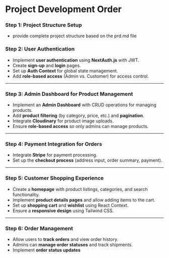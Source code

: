 # Project Development Order

### **Step 1: Project Structure Setup**

- provide complete project structure based on the prd.md file

### **Step 2: User Authentication**

- Implement **user authentication** using **NextAuth.js** with JWT.
- Create **sign-up** and **login** pages.
- Set up **Auth Context** for global state management.
- Add **role-based access** (Admin vs. Customer) for access control.

---

### **Step 3: Admin Dashboard for Product Management**

- Implement an **Admin Dashboard** with CRUD operations for managing products.
- Add **product filtering** (by category, price, etc.) and **pagination**.
- Integrate **Cloudinary** for product image uploads.
- Ensure **role-based access** so only admins can manage products.

---

### **Step 4: Payment Integration for Orders**

- Integrate **Stripe** for payment processing.
- Set up the **checkout process** (address input, order summary, payment).

---

### **Step 5: Customer Shopping Experience**

- Create a **homepage** with product listings, categories, and search functionality.
- Implement **product details pages** and allow adding items to the cart.
- Set up **shopping cart** and **wishlist** using React Context.
- Ensure a **responsive design** using Tailwind CSS.

---

### **Step 6: Order Management**

- Allow users to **track orders** and view order history.
- Admins can **manage order statuses** and track shipments.
- Implement **order status updates**
